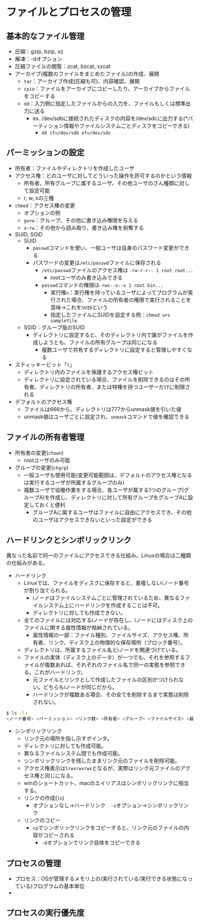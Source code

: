 # ファイルとプロセスの管理

## 基本的なファイル管理
- 圧縮：gzip, bzip, xz
- 解凍：-dオプション
- 圧縮ファイルの閲覧：zcat, bzcat, xzcat
- アーカイブ(複数のファイルをまとめたファイル)の作成、展開
    - `tar`：アーカイブ作成(圧縮も可)、内容確認、展開
    - `cpio`：ファイルをアーカイブにコピーしたり、アーカイブからファイルをコピーする
    - `dd`：入力側に指定したファイルからの入力を、ファイルもしくは標準出力に送る
        - ex. /dev/sdbに接続されたディスクの内容を/dev/sdcに出力する(*パーティション情報やファイルシステムごとディスクをコピーできる)
            - `dd if=/dev/sdb of=/dev/sdc`

## パーミッションの設定
- 所有者：ファイルやディレクトリを作成したユーザ
- アクセス権：どのユーザに対してどういった操作を許可するのかという情報
    - 所有者、所有グループに属するユーザ、その他ユーザのさん種類に対して設定可能
    - r, w, xの三種
- `chmod`：アクセス権の変更
    - オプションの例
    - `go+w`：グループ、その他に書き込み権限を与える
    - `o-rw`：その他から読み取り、書き込み権を剥奪する
- SUID, SGID
    - SUID
        - `passwd`コマンドを使い、一般ユーザは自身のパスワード変更ができる
        - パスワードの変更は`/etc/passwd`ファイルに保存される
            - `/etc/passwd`ファイルのアクセス権は `-rw-r-r-- 1 root root...`
                - rootユーザのみ書き込みできる
            - `passwd`コマンドの権限は`-rws--x--x 1 root bin...`
                - 実行権`s`：実行権を持っているユーザによってプログラムが実行された場合、ファイルの所有者の権限で実行されることを意味→これを`SUID`という
                - 指定したファイルにSUIDを設定する例：`chmod u+s samplefile`
    - SGID：グループ版のSUID
        - ディレクトリに設定すると、そのディレクトリ内で誰がファイルを作成しようとも、ファイルの所有グループは同じになる
            - 複数ユーザで共有するディレクトリに設定すると管理しやすくなる
- スティッキービット「`t`」
    - ディレクトリ内のファイルを保護するアクセス権ビット
    - ディレクトリに設定されている場合、ファイルを削除できるのはその所有者、ディレクトリの所有者、または特権を持つユーザーだけに制限される
- デフォルトのアクセス権
    - ファイルは666から、ディレクトリは777からunmask値を引いた値
    - unmask値はユーザごとに設定され、`unmask`コマンドで値を確認できる

## ファイルの所有者管理
- 所有者の変更(`chown`)
    - rootユーザのみ可能
- グループの変更(`chgrp`)
    - 一般ユーザも使用可能(変更可能範囲は、デフォルトのアクセス権となるは実行するユーザが所属するグループのみ)
    - 複数ユーザで協働作業をする場合、各ユーザが属する1つのグループ(グループA)を作成し、ディレクトリに対して所有グループをグループAに設定しておくと便利
        - グループAに属するユーザはファイルに自由にアクセスでき、その他のユーザはアクセスできないといった設定ができる

## ハードリンクとシンボリックリンク
異なった名前で同一のファイルにアクセスできる仕組み。Linuxの場合は二種類の仕組みがある。
- ハードリンク
    - Linuxでは、ファイルをディスクに保存すると、重複しないiノード番号が割り当てられる。
        - iノードはファイルシステムごとに管理されているため、異なるファイルシステム上にハードリンクを作成することは不可。
        - ディレクトリに対しても作成できない。
    - 全てのファイルには対応するiノードが存在し、iノードにはディスク上のファイルに関する属性情報が格納されている。
        - 属性情報の一部：ファイル種別、ファイルサイズ、アクセス権、所有者、リンク、ディスク上の物理的な保存場所（ブロック番号）。
    - ディレクトリは、所属するファイル名とiノードを関連づけている。
    - ファイルの実体（ディスク上のデータ）が一つでも、それを参照するファイルが複数あれば、それぞれのファイル名で同一の実態を参照できる。これがハードリンク。
        - 元ファイルとリンクとして作成したファイルの区別がつけられない。どちらもiノードが同じだから。
        - ハードリンクが複数ある場合、その全てを削除するまで実態は削除されない。
```bash
$ ls -li
<ノード番号> <パーミッション> <リンク数> <所有者> <グループ> <ファイルサイズ> <最終更新日時>
```

- シンボリックリンク
    - リンク元の場所を指し示すポインタ。
    - ディレクトリに対しても作成可能。
    - 異なるファイルシステム間でも作成可能。
    - シンボリックリンクを残したままリンク元のファイルを削除可能。
    - アクセス権表示は`lrwxrwxrwx`となるが、実際はリンク元ファイルのアクセス権と同じになる。
    - winのショートカット、macのエイリアスはシンボリックリンクに相当する。
    - リンクの作成(`ln`)
        - オプションなし→ハードリンク　`-s`オプション→シンボリックリンク
    - リンクのコピー
        - `cp`でシンボリックリンクをコピーすると、リンク元のファイルの内容がコピーされる
            - `-d`オプションでリンク自体をコピーできる

## プロセスの管理
- プロセス：OSが管理するメモリ上の(実行されている/実行できる状態になっている)プログラムの基本単位
-

## プロセスの実行優先度
